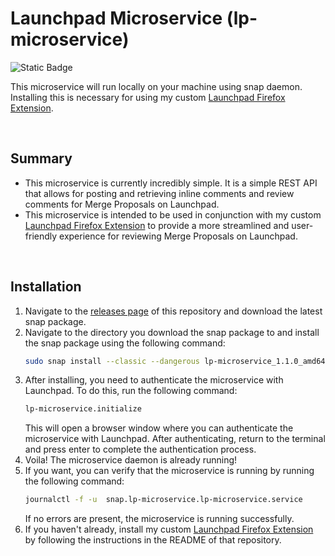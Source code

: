 # Launchpad Microservice (lp-microservice) 

![Static Badge](https://img.shields.io/badge/version-v1.1.0-orange)

This microservice will run locally on your machine using snap daemon. Installing this is necessary for using my custom
[Launchpad Firefox Extension](https://github.com/a-dubs/lp-firefox-extension).

<br>

## Summary
 - This microservice is currently incredibly simple. It is a simple REST API that allows for posting and retrieving
   inline comments and review comments for Merge Proposals on Launchpad.
  - This microservice is intended to be used in conjunction with my custom [Launchpad Firefox Extension](
    https://github.com/a-dubs/lp-firefox-extension) to provide a more streamlined and user-friendly experience for
    reviewing Merge Proposals on Launchpad.

<br>

## Installation
1. Navigate to the [releases page](https://github.com/a-dubs/launchpad-microservice/releases) of this repository and
   download the latest snap package.
2. Navigate to the directory you download the snap package to and install the snap package using the following command:
   ```bash
   sudo snap install --classic --dangerous lp-microservice_1.1.0_amd64.snap
   ```
3. After installing, you need to authenticate the microservice with Launchpad. To do this, run the following command:
   ```bash
   lp-microservice.initialize
   ```
   This will open a browser window where you can authenticate the microservice with Launchpad. After authenticating,
   return to the terminal and press enter to complete the authentication process.
4. Voila! The microservice daemon is already running! 
5. If you want, you can verify that the microservice is running by running the following command:
   ```bash
   journalctl -f -u  snap.lp-microservice.lp-microservice.service
   ```
   If no errors are present, the microservice is running successfully.
6. If you haven't already, install my custom [Launchpad Firefox
   Extension](https://github.com/a-dubs/lp-firefox-extension) by following the instructions in the README of that
   repository.

<!-- 
## Image Gallery

### Placeholder Image (This is the image's caption/label)  
![Please end my suffering... (This is the image's alt text)](https://github.com/a-dubs/github-project-template/blob/master/image_gallery/Please_replace_me_I_am_begging_you.jpg)
<br>

## Project Metadata  

**Project Status** : (Active, Inactive, Archived)  
**Project Progress** : (Concept, In Progress, Functional, Complete)  
**Project dates** : Jan '00 - Present   -->

